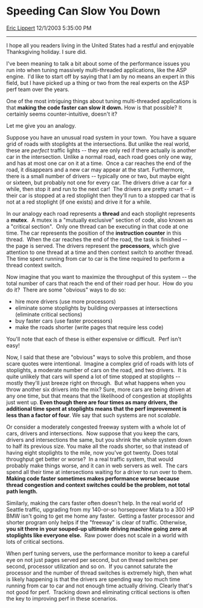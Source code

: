 # Speeding Can Slow You Down

[Eric Lippert](https://social.msdn.microsoft.com/profile/Eric%20Lippert) 12/1/2003 5:35:00 PM

-----

I hope all you readers living in the United States had a restful and enjoyable Thanksgiving holiday. I sure did.

I've been meaning to talk a bit about some of the performance issues you run into when tuning massively multi-threaded applications, like the ASP engine.  I'd like to start off by saying that I am by no means an expert in this field, but I have picked up a thing or two from the real experts on the ASP perf team over the years.

One of the most intriguing things about tuning multi-threaded applications is that **making the code faster can slow it down.** How is that possible? It certainly seems counter-intuitive, doesn't it?

Let me give you an analogy. 

Suppose you have an unusual road system in your town.  You have a square grid of roads with stoplights at the intersections. But unlike the real world, these are *perfect* traffic lights -- they are only red if there actually is another car in the intersection. Unlike a normal road, each road goes only one way, and has at most one car on it at a time.  Once a car reaches the end of the road, it disappears and a new car may appear at the start. Furthermore, there is a small number of drivers -- typically one or two, but maybe eight or sixteen, but probably not one for every car. The drivers drive a car for a while, then stop it and run to the next car\!  The drivers are pretty smart -- if their car is stopped at a red stoplight then they'll run to a stopped car that is not at a red stoplight (if one exists) and drive it for a while. 

In our analogy each road represents a **thread** and each stoplight represents a **mutex**.  A mutex is a "mutually exclusive" section of code, also known as a "critical section".  Only one thread can be executing in that code at one time. The car represents the position of the **instruction counter** in this thread.  When the car reaches the end of the road, the task is finished -- the page is served. The drivers represent the **processors**, which give attention to one thread at a time and then context switch to another thread.  The time spent running from car to car is the time required to perform a thread context switch.

Now imagine that you want to maximize the throughput of this system -- the total number of cars that reach the end of their road per hour.  How do you do it?  There are some "obvious" ways to do so:

  - hire more drivers (use more processors)
  - eliminate some stoplights by building overpasses at intersections (eliminate critical sections)
  - buy faster cars (use faster processors)
  - make the roads shorter (write pages that require less code)

You'll note that each of these is either expensive or difficult.  Perf isn't easy\! 

Now, I said that these are "obvious" ways to solve this problem, and those scare quotes were intentional.  Imagine a complex grid of roads with lots of stoplights, a moderate number of cars on the road, and two drivers.  It is quite unlikely that cars will spend a lot of time stopped at stoplights -- mostly they'll just breeze right on through.  But what happens when you throw another six drivers into the mix? Sure, more cars are being driven at any one time, but that means that the likelihood of congestion at stoplights just went up. **Even though there are four times as many drivers, the additional time spent at stoplights means that the perf improvement is less than a factor of four**. We say that such systems are not *scalable*. 

Or consider a moderately congested freeway system with a whole lot of cars, drivers and intersections.  Now suppose that you keep the cars, drivers and intersections the same, but you shrink the whole system down to half its previous size. You make all the roads shorter, so that instead of having eight stoplights to the mile, now you've got twenty. Does total throughput get better or worse?  In a real traffic system, that would probably make things worse, and it can in web servers as well.  The cars spend all their time at intersections waiting for a driver to run over to them. **Making code faster sometimes makes performance worse because thread congestion and context switches could be the problem, not total path length.**

Similarly, making the cars faster often doesn't help. In the real world of Seattle traffic, upgrading from my 140-or-so horsepower Miata to a 300 HP BMW isn't going to get me home any faster.  Getting a faster processor and shorter program only helps if the "freeway" is clear of traffic. Otherwise, **you sit there in your souped-up ultimate driving machine going zero at stoplights like everyone else.**  Raw power does not scale in a world with lots of critical sections.

When perf tuning servers, use the performance monitor to keep a careful eye on not just pages served per second, but on thread switches per second, processor utilization and so on.  If you cannot saturate the processor and the number of thread switches is extremely high, then what is likely happening is that the drivers are spending way too much time running from car to car and not enough time actually driving. Clearly that's not good for perf.  Tracking down and eliminating critical sections is often the key to improving perf in these scenarios.


